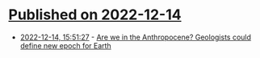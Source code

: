 # [Published on 2022-12-14](index.md)

* [2022-12-14, 15:51:27](https://news.ycombinator.com/item?id=33985204) - [Are we in the Anthropocene? Geologists could define new epoch for Earth](https://www.nature.com/articles/d41586-022-04428-3)
